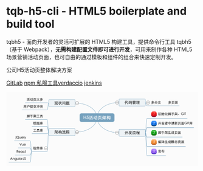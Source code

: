 # tqb-h5-cli - HTML5 boilerplate and build tool

tqbh5 - 面向开发者的灵活可扩展的 HTML5 构建工具，提供命令行工具 tqbh5（基于 Webpack），**无需构建配置文件即可进行开发**，可用来制作各种 HTML5 场景营销活动页面，也可自由的通过模板和组件的组合来快速定制开发。

公司H5活动页整体解决方案

[GitLab](https://about.gitlab.com/)
[npm 私服工具verdaccio](https://github.com/verdaccio/verdaccio)
[jenkins](https://jenkins.io/)

![架构图](./screenshot/artiche.png)
